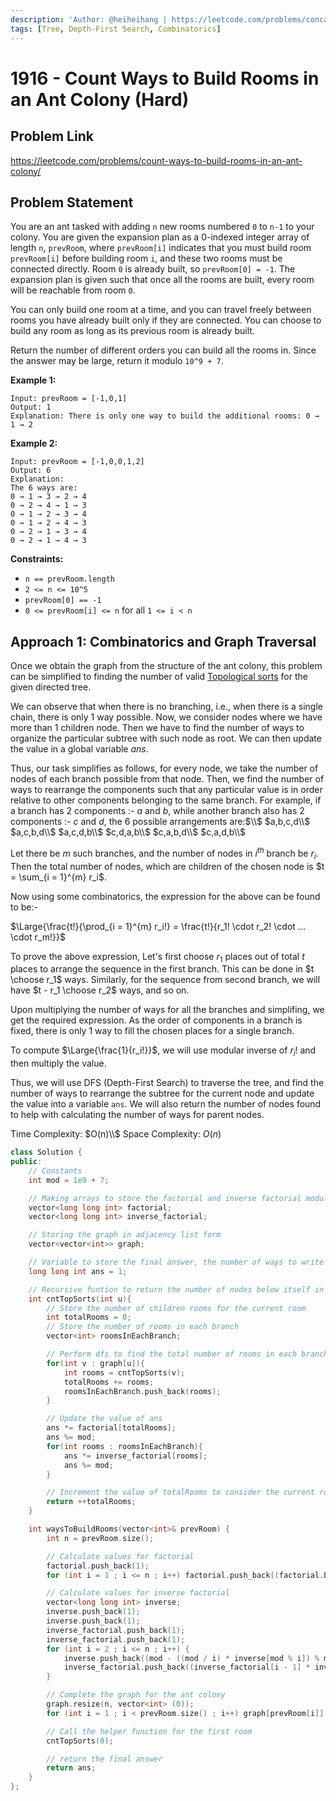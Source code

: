 ```yaml
---
description: 'Author: @heiheihang | https://leetcode.com/problems/concatenation-of-array/'
tags: [Tree, Depth-First Search, Combinatorics]
---
```


# 1916 - Count Ways to Build Rooms in an Ant Colony (Hard)

## Problem Link

https://leetcode.com/problems/count-ways-to-build-rooms-in-an-ant-colony/

## Problem Statement

You are an ant tasked with adding `n` new rooms numbered `0` to `n-1` to your colony. You are given the expansion plan as a 0-indexed integer array of length `n`, `prevRoom`, where `prevRoom[i]` indicates that you must build room `prevRoom[i]` before building room `i`, and these two rooms must be connected directly. Room `0` is already built, so `prevRoom[0] = -1`. The expansion plan is given such that once all the rooms are built, every room will be reachable from room `0`.

You can only build one room at a time, and you can travel freely between rooms you have already built only if they are connected. You can choose to build any room as long as its previous room is already built.

Return the number of different orders you can build all the rooms in. Since the answer may be large, return it modulo `10^9 + 7`.



**Example 1:**

```
Input: prevRoom = [-1,0,1]
Output: 1
Explanation: There is only one way to build the additional rooms: 0 → 1 → 2
```

**Example 2:**

```
Input: prevRoom = [-1,0,0,1,2]
Output: 6
Explanation: 
The 6 ways are:
0 → 1 → 3 → 2 → 4
0 → 2 → 4 → 1 → 3
0 → 1 → 2 → 3 → 4
0 → 1 → 2 → 4 → 3
0 → 2 → 1 → 3 → 4
0 → 2 → 1 → 4 → 3
```

**Constraints:**

* `n == prevRoom.length`
* `2 <= n <= 10^5`
* `prevRoom[0] == -1`
* `0 <= prevRoom[i] <= n` for all `1 <= i < n`

## Approach 1: Combinatorics and Graph Traversal

Once we obtain the graph from the structure of the ant colony, this problem can be simplified to finding the number of valid [Topological sorts](https://en.wikipedia.org/wiki/Topological_sorting) for the given directed tree. 

We can observe that when there is no branching, i.e., when there is a single chain, there is only $1$ way possible. Now, we consider nodes where we have more than $1$ children node. Then we have to find the number of ways to organize the particular subtree with such node as root. We can then update the value in a global variable $ans$. 

Thus, our task simplifies as follows, for every node, we take the number of nodes of each branch possible from that node. Then, we find the number of ways to rearrange the components such that any particular value is in order relative to other components belonging to the same branch. For example, if a branch has $2$ components :- $a$ and $b$, while another branch also has $2$ components :- $c$ and $d$, the $6$ possible arrangements are:$\\$
$a,b,c,d\\$
$a,c,b,d\\$
$a,c,d,b\\$
$c,d,a,b\\$
$c,a,b,d\\$
$c,a,d,b\\$

Let there be $m$ such branches, and the number of nodes in $i^{th}$ branch be $r_i$. Then the total number of nodes, which are children of the chosen node is $t = \sum_{i = 1}^{m} r_i$.

Now using some combinatorics, the expression for the above can be found to be:-

$\Large{\frac{t!}{\prod_{i = 1}^{m} r_i!} = \frac{t!}{r_1! \cdot r_2! \cdot ... \cdot r_m!}}$

To prove the above expression, Let's first choose $r_1$ places out of total $t$ places to arrange the sequence in the first branch. This can be done in $t \choose r_1$ ways. Similarly, for the sequence from second branch, we will have $t - r_1 \choose r_2$ ways, and so on.

Upon multiplying the number of ways for all the branches and simplifing, we get the required expression. As the order of components in a branch is fixed, there is only $1$ way to fill the chosen places for a single branch.

To compute $\Large{\frac{1}{r_i!}}$, we will use modular inverse of $r_i!$ and then multiply the value.

Thus, we will use DFS (Depth-First Search) to traverse the tree, and find the number of ways to rearrange the subtree for the current node and update the value into a variable `ans`. We will also return the number of nodes found to help with calculating the number of ways for parent nodes.

Time Complexity: $O(n)\\$
Space Complexity: $O(n)$

<Tabs>
<TabItem value="cpp" label="C++">
<SolutionAuthor name="@BlackPanther112358"/>

```cpp
class Solution {
public:
    // Constants
    int mod = 1e9 + 7;

    // Making arrays to store the factorial and inverse factorial modulo m
    vector<long long int> factorial;
    vector<long long int> inverse_factorial;

    // Storing the graph in adjacency list form
    vector<vector<int>> graph;

    // Variable to store the final answer, the number of ways to write a valid Topological sort
    long long int ans = 1;

    // Recursive funtion to return the number of nodes below itself in the graph including self,  also updates ans
    int cntTopSorts(int u){
        // Store the number of children rooms for the current room
        int totalRooms = 0;
        // Store the number of rooms in each branch
        vector<int> roomsInEachBranch;

        // Perform dfs to find the total number of rooms in each branch
        for(int v : graph[u]){
            int rooms = cntTopSorts(v);
            totalRooms += rooms;
            roomsInEachBranch.push_back(rooms);
        }

        // Update the value of ans
        ans *= factorial[totalRooms];
        ans %= mod;
        for(int rooms : roomsInEachBranch){
            ans *= inverse_factorial[rooms];
            ans %= mod;
        }

        // Increment the value of totalRooms to consider the current room and return
        return ++totalRooms;
    }

    int waysToBuildRooms(vector<int>& prevRoom) {
        int n = prevRoom.size();

        // Calculate values for factorial
        factorial.push_back(1);
        for (int i = 1 ; i <= n ; i++) factorial.push_back((factorial.back() * i) % mod);

        // Calculate values for inverse factorial
        vector<long long int> inverse;
        inverse.push_back(1);
        inverse.push_back(1);
        inverse_factorial.push_back(1);
        inverse_factorial.push_back(1);
        for (int i = 2 ; i <= n ; i++) {
            inverse.push_back((mod - ((mod / i) * inverse[mod % i]) % mod) % mod);
            inverse_factorial.push_back((inverse_factorial[i - 1] * inverse[i]) % mod);
        }

        // Complete the graph for the ant colony
        graph.resize(n, vector<int> (0));
        for (int i = 1 ; i < prevRoom.size() ; i++) graph[prevRoom[i]].push_back(i);

        // Call the helper function for the first room
        cntTopSorts(0);

        // return the final answer
        return ans;
    }
};
```
</TabItem>
</Tabs>
